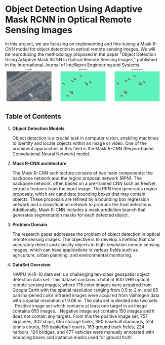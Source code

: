 # Object Detection Using Adaptive Mask RCNN in Optical Remote Sensing Images

In this project, we are focusing on implementing and fine-tuning a Mask R-CNN model for object detection in optical remote sensing images. We will be reproducing the methodology proposed in the paper "Object Detection Using Adaptive Mask RCNN in Optical Remote Sensing Images," published in the International Journal of Intelligent Engineering and Systems.
![Mask-RCNN](mask.png)

## Table of Contents

1. **Object Detection Models**
   
   Object detection is a crucial task in computer vision, enabling machines to identify and locate objects within an image or video. One of the prominent approaches in this field is the Mask R-CNN (Region-based Convolutional Neural Network) model.
   
3. **Mask R-CNN architecture**
   
   The Mask R-CNN architecture consists of two main components: the backbone network and the region proposal network (RPN). The backbone network, often based on a pre-trained CNN such as ResNet, extracts features from the input image. The RPN then generates region proposals, which are candidate bounding boxes that may contain objects. These proposals are refined by a bounding box regression network and a classification network to produce the final detections. Additionally, Mask R-CNN includes a mask prediction branch that generates segmentation masks for each detected object.
   
4. **Problem Domain**

   The research paper addresses the problem of object detection in optical remote sensing images. The objective is to develop a method that can accurately detect and classify objects in high-resolution remote sensing images, which can have applications in various fields such as agriculture, urban planning, and environmental monitoring.
   
6. **DataSet Overview**
   
   NWPU VHR-10 data set is a challenging ten-class geospatial object detection data set. This dataset contains a total of 800 VHR optical remote sensing images, where 715 color images were acquired from Google 
   Earth with the spatial resolution ranging from 0.5 to 2 m, and 85 pansharpened color infrared images were acquired from Vaihingen data with a spatial resolution of 0.08 m.
   The data set is divided into two sets:
     . Positive image set which contains at least one target in an image contains 650 images.
     . Negative image set contains 150 images and it does not contain any targets.
   From this the positive image set, 757 airplanes, 302 ships, 655 storage tanks, 390 baseball diamonds, 524 tennis courts, 159 basketball courts, 163 ground track fields, 224 harbors, 124 bridges, and 477 
   vehicles were manually annotated with bounding boxes and instance masks used for ground truth.
